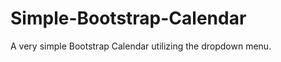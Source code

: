 Simple-Bootstrap-Calendar
=========================

A very simple Bootstrap Calendar utilizing the dropdown menu.
